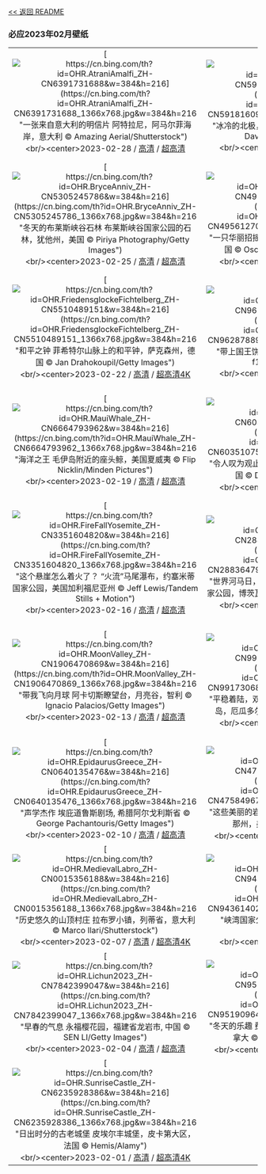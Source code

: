 [<< 返回 README](../../README.md)
### 必应2023年02月壁纸
||||
|:---:|:---:|:---:|
|[![https://cn.bing.com/th?id=OHR.AtraniAmalfi_ZH-CN6391731688&w=384&h=216](https://cn.bing.com/th?id=OHR.AtraniAmalfi_ZH-CN6391731688_1366x768.jpg&w=384&h=216 "一张来自意大利的明信片&#10;阿特拉尼，阿马尔菲海岸，意大利&#10;© Amazing Aerial/Shutterstock")](https://cn.bing.com/search?q=%e6%84%8f%e5%a4%a7%e5%88%a9%e9%98%bf%e7%89%b9%e6%8b%89%e5%b0%bc&form=hpcapt&mkt=zh-cn&filters=HpDate:"20230227_1600")<br/><center>2023-02-28 / [高清](https://cn.bing.com/th?id=OHR.AtraniAmalfi_ZH-CN6391731688_1920x1200.jpg&w=1920&h=1200) / [超高清](https://cn.bing.com/th?id=OHR.AtraniAmalfi_ZH-CN6391731688_UHD.jpg)<center/>|[![https://cn.bing.com/th?id=OHR.PolarBearFrost_ZH-CN5918160947&w=384&h=216](https://cn.bing.com/th?id=OHR.PolarBearFrost_ZH-CN5918160947_1366x768.jpg&w=384&h=216 "冰冷的北极，温暖的拥抱&#10;北极熊在加拿大沉睡&#10;© David Pike/Minden Pictures")](https://cn.bing.com/search?q=%e5%8c%97%e6%9e%81%e7%86%8a&form=hpcapt&mkt=zh-cn&filters=HpDate:"20230226_1600")<br/><center>2023-02-27 / [高清](https://cn.bing.com/th?id=OHR.PolarBearFrost_ZH-CN5918160947_1920x1200.jpg&w=1920&h=1200) / [超高清](https://cn.bing.com/th?id=OHR.PolarBearFrost_ZH-CN5918160947_UHD.jpg)<center/>|[![https://cn.bing.com/th?id=OHR.CanopyPeru_ZH-CN5659581553&w=384&h=216](https://cn.bing.com/th?id=OHR.CanopyPeru_ZH-CN5659581553_1366x768.jpg&w=384&h=216 "随着亚马孙的树冠摇摆&#10;亚马孙雨林的树冠探险，秘鲁&#10;© Pere Rubi/Getty Images")](https://cn.bing.com/search?q=%e5%9d%a6%e5%8d%9a%e5%b8%95%e5%a1%94%e5%9b%bd%e5%ae%b6%e4%bf%9d%e6%8a%a4%e5%8c%ba&form=hpcapt&mkt=zh-cn&filters=HpDate:"20230225_1600")<br/><center>2023-02-26 / [高清](https://cn.bing.com/th?id=OHR.CanopyPeru_ZH-CN5659581553_1920x1200.jpg&w=1920&h=1200) / [超高清](https://cn.bing.com/th?id=OHR.CanopyPeru_ZH-CN5659581553_UHD.jpg)<center/>|
|[![https://cn.bing.com/th?id=OHR.BryceAnniv_ZH-CN5305245786&w=384&h=216](https://cn.bing.com/th?id=OHR.BryceAnniv_ZH-CN5305245786_1366x768.jpg&w=384&h=216 "冬天的布莱斯峡谷石林&#10;布莱斯峡谷国家公园的石林，犹他州，美国&#10;© Piriya Photography/Getty Images")](https://cn.bing.com/search?q=%e5%b8%83%e8%8e%b1%e6%96%af%e5%b3%a1%e8%b0%b7%e5%9b%bd%e5%ae%b6%e5%85%ac%e5%9b%ad&form=hpcapt&mkt=zh-cn&filters=HpDate:"20230224_1600")<br/><center>2023-02-25 / [高清](https://cn.bing.com/th?id=OHR.BryceAnniv_ZH-CN5305245786_1920x1200.jpg&w=1920&h=1200) / [超高清](https://cn.bing.com/th?id=OHR.BryceAnniv_ZH-CN5305245786_UHD.jpg)<center/>|[![https://cn.bing.com/th?id=OHR.RichmondParkDuck_ZH-CN4956127005&w=384&h=216](https://cn.bing.com/th?id=OHR.RichmondParkDuck_ZH-CN4956127005_1366x768.jpg&w=384&h=216 "一只华丽招摇的鸳鸯&#10;里士满公园的鸳鸯，伦敦，英国&#10;© Oscar Dewhurst/Minden Pictures")](https://cn.bing.com/search?q=%e9%b8%b3%e9%b8%af&form=hpcapt&mkt=zh-cn&filters=HpDate:"20230223_1600")<br/><center>2023-02-24 / [高清](https://cn.bing.com/th?id=OHR.RichmondParkDuck_ZH-CN4956127005_1920x1200.jpg&w=1920&h=1200) / [超高清](https://cn.bing.com/th?id=OHR.RichmondParkDuck_ZH-CN4956127005_UHD.jpg)<center/>|[![https://cn.bing.com/th?id=OHR.BabblingBrook_ZH-CN9371346787&w=384&h=216](https://cn.bing.com/th?id=OHR.BabblingBrook_ZH-CN9371346787_1366x768.jpg&w=384&h=216 "宁静的山谷&#10;克罗索尔山谷，斯诺多尼亚国家公园，英国威尔士&#10;© Matthew Williams Ellis/Plainpicture")](https://cn.bing.com/search?q=%e6%96%af%e8%af%ba%e7%99%bb%e5%b0%bc%e4%ba%9a%e5%9b%bd%e5%ae%b6%e5%85%ac%e5%9b%ad&form=hpcapt&mkt=zh-cn&filters=HpDate:"20230222_1600")<br/><center>2023-02-23 / [高清](https://cn.bing.com/th?id=OHR.BabblingBrook_ZH-CN9371346787_1920x1200.jpg&w=1920&h=1200) / [超高清4K](https://cn.bing.com/th?id=OHR.BabblingBrook_ZH-CN9371346787_UHD.jpg&w=3840&h=2160)<center/>|
|[![https://cn.bing.com/th?id=OHR.FriedensglockeFichtelberg_ZH-CN5510489151&w=384&h=216](https://cn.bing.com/th?id=OHR.FriedensglockeFichtelberg_ZH-CN5510489151_1366x768.jpg&w=384&h=216 "和平之钟&#10;菲希特尔山脉上的和平钟，萨克森州，德国&#10;© Jan Drahokoupil/Getty Images")](https://cn.bing.com/search?q=%e8%8f%b2%e5%b8%8c%e7%89%b9%e5%b0%94%e5%b1%b1&form=hpcapt&mkt=zh-cn&filters=HpDate:"20230221_1600")<br/><center>2023-02-22 / [高清](https://cn.bing.com/th?id=OHR.FriedensglockeFichtelberg_ZH-CN5510489151_1920x1200.jpg&w=1920&h=1200) / [超高清4K](https://cn.bing.com/th?id=OHR.FriedensglockeFichtelberg_ZH-CN5510489151_UHD.jpg&w=3840&h=2160)<center/>|[![https://cn.bing.com/th?id=OHR.MardiGrasNOLA_ZH-CN9628788934&w=384&h=216](https://cn.bing.com/th?id=OHR.MardiGrasNOLA_ZH-CN9628788934_1366x768.jpg&w=384&h=216 "带上国王饼&#10;新奥尔良法语区，路易斯安那州&#10;© f11photo/Getty Images")](https://cn.bing.com/search?q=%e6%96%b0%e5%a5%a5%e5%b0%94%e8%89%af%e6%b3%95%e8%af%ad%e5%8c%ba&form=hpcapt&mkt=zh-cn&filters=HpDate:"20230220_1600")<br/><center>2023-02-21 / [高清](https://cn.bing.com/th?id=OHR.MardiGrasNOLA_ZH-CN9628788934_1920x1200.jpg&w=1920&h=1200) / [超高清](https://cn.bing.com/th?id=OHR.MardiGrasNOLA_ZH-CN9628788934_UHD.jpg)<center/>|[![https://cn.bing.com/th?id=OHR.Itaimbezinho_ZH-CN5641449623&w=384&h=216](https://cn.bing.com/th?id=OHR.Itaimbezinho_ZH-CN5641449623_1366x768.jpg&w=384&h=216 "在大自然中漫步&#10;Itaimbezinho峡谷，巴西&#10;© NidoHuebl/Getty Images")](https://cn.bing.com/search?q=%e5%b7%b4%e8%a5%bf%e5%a5%a5%e6%a0%bc%e5%85%b0%e5%be%b7%e5%b7%9e&form=hpcapt&mkt=zh-cn&filters=HpDate:"20230219_1600")<br/><center>2023-02-20 / [高清](https://cn.bing.com/th?id=OHR.Itaimbezinho_ZH-CN5641449623_1920x1200.jpg&w=1920&h=1200) / [超高清4K](https://cn.bing.com/th?id=OHR.Itaimbezinho_ZH-CN5641449623_UHD.jpg&w=3840&h=2160)<center/>|
|[![https://cn.bing.com/th?id=OHR.MauiWhale_ZH-CN6664793962&w=384&h=216](https://cn.bing.com/th?id=OHR.MauiWhale_ZH-CN6664793962_1366x768.jpg&w=384&h=216 "海洋之王&#10;毛伊岛附近的座头鲸，美国夏威夷&#10;© Flip Nicklin/Minden Pictures")](https://cn.bing.com/search?q=%e5%ba%a7%e5%a4%b4%e9%b2%b8&form=hpcapt&mkt=zh-cn&filters=HpDate:"20230218_1600")<br/><center>2023-02-19 / [高清](https://cn.bing.com/th?id=OHR.MauiWhale_ZH-CN6664793962_1920x1200.jpg&w=1920&h=1200) / [超高清](https://cn.bing.com/th?id=OHR.MauiWhale_ZH-CN6664793962_UHD.jpg)<center/>|[![https://cn.bing.com/th?id=OHR.EbenIceCave_ZH-CN6035107581&w=384&h=216](https://cn.bing.com/th?id=OHR.EbenIceCave_ZH-CN6035107581_1366x768.jpg&w=384&h=216 "令人叹为观止的冰洞&#10;埃本冰洞，密歇根上半岛，美国&#10;© Dean Pennala/Shutterstock")](https://cn.bing.com/search?q=%e5%86%b0%e6%b4%9e&form=hpcapt&mkt=zh-cn&filters=HpDate:"20230217_1600")<br/><center>2023-02-18 / [高清](https://cn.bing.com/th?id=OHR.EbenIceCave_ZH-CN6035107581_1920x1200.jpg&w=1920&h=1200) / [超高清](https://cn.bing.com/th?id=OHR.EbenIceCave_ZH-CN6035107581_UHD.jpg)<center/>|[![https://cn.bing.com/th?id=OHR.BirdcountAllen_ZH-CN4029022734&w=384&h=216](https://cn.bing.com/th?id=OHR.BirdcountAllen_ZH-CN4029022734_1366x768.jpg&w=384&h=216 "“后院鸟类统计”活动开始了！&#10;栖息在红袋鼠爪枝干上的艾氏煌蜂鸟&#10;© GypsyPictureShow/Shutterstock")](https://cn.bing.com/search?q=%e8%89%be%e6%b0%8f%e7%85%8c%e8%9c%82%e9%b8%9f&form=hpcapt&mkt=zh-cn&filters=HpDate:"20230216_1600")<br/><center>2023-02-17 / [高清](https://cn.bing.com/th?id=OHR.BirdcountAllen_ZH-CN4029022734_1920x1200.jpg&w=1920&h=1200) / [超高清](https://cn.bing.com/th?id=OHR.BirdcountAllen_ZH-CN4029022734_UHD.jpg)<center/>|
|[![https://cn.bing.com/th?id=OHR.FireFallYosemite_ZH-CN3351604820&w=384&h=216](https://cn.bing.com/th?id=OHR.FireFallYosemite_ZH-CN3351604820_1366x768.jpg&w=384&h=216 "这个悬崖怎么着火了？&#10;“火流”马尾瀑布，约塞米蒂国家公园，美国加利福尼亚州&#10;© Jeff Lewis/Tandem Stills + Motion")](https://cn.bing.com/search?q=%e7%ba%a6%e5%a1%9e%e7%b1%b3%e8%92%82%e7%81%ab%e7%80%91%e5%b8%83&form=hpcapt&mkt=zh-cn&filters=HpDate:"20230215_1600")<br/><center>2023-02-16 / [高清](https://cn.bing.com/th?id=OHR.FireFallYosemite_ZH-CN3351604820_1920x1200.jpg&w=1920&h=1200) / [超高清](https://cn.bing.com/th?id=OHR.FireFallYosemite_ZH-CN3351604820_UHD.jpg)<center/>|[![https://cn.bing.com/th?id=OHR.HippoDayChobe_ZH-CN2883647954&w=384&h=216](https://cn.bing.com/th?id=OHR.HippoDayChobe_ZH-CN2883647954_1366x768.jpg&w=384&h=216 "世界河马日，隆重的庆典&#10;河马妈妈和宝宝，乔贝国家公园，博茨瓦纳&#10;© jacobeukman/Getty Images")](https://cn.bing.com/search?q=%e6%b2%b3%e9%a9%ac&form=hpcapt&mkt=zh-cn&filters=HpDate:"20230214_1600")<br/><center>2023-02-15 / [高清](https://cn.bing.com/th?id=OHR.HippoDayChobe_ZH-CN2883647954_1920x1200.jpg&w=1920&h=1200) / [超高清](https://cn.bing.com/th?id=OHR.HippoDayChobe_ZH-CN2883647954_UHD.jpg)<center/>|[![https://cn.bing.com/th?id=OHR.OtaruIgloo_ZH-CN2078929256&w=384&h=216](https://cn.bing.com/th?id=OHR.OtaruIgloo_ZH-CN2078929256_1366x768.jpg&w=384&h=216 "雪中之恋&#10;日本北海道小樽雪灯之路的冰屋&#10;© T Photography/Shutterstock")](https://cn.bing.com/search?q=%e5%b0%8f%e6%a8%bd%e9%9b%aa%e7%81%af%e4%b9%8b%e8%b7%af&form=hpcapt&mkt=zh-cn&filters=HpDate:"20230213_1600")<br/><center>2023-02-14 / [高清](https://cn.bing.com/th?id=OHR.OtaruIgloo_ZH-CN2078929256_1920x1200.jpg&w=1920&h=1200) / [超高清](https://cn.bing.com/th?id=OHR.OtaruIgloo_ZH-CN2078929256_UHD.jpg)<center/>|
|[![https://cn.bing.com/th?id=OHR.MoonValley_ZH-CN1906470869&w=384&h=216](https://cn.bing.com/th?id=OHR.MoonValley_ZH-CN1906470869_1366x768.jpg&w=384&h=216 "带我飞向月球&#10;阿卡切斯瞭望台，月亮谷，智利&#10;© Ignacio Palacios/Getty Images")](https://cn.bing.com/search?q=%e6%99%ba%e5%88%a9%e6%9c%88%e4%ba%ae%e8%b0%b7&form=hpcapt&mkt=zh-cn&filters=HpDate:"20230212_1600")<br/><center>2023-02-13 / [高清](https://cn.bing.com/th?id=OHR.MoonValley_ZH-CN1906470869_1920x1200.jpg&w=1920&h=1200) / [超高清](https://cn.bing.com/th?id=OHR.MoonValley_ZH-CN1906470869_UHD.jpg)<center/>|[![https://cn.bing.com/th?id=OHR.BoobyDarwinDay_ZH-CN9917306809&w=384&h=216](https://cn.bing.com/th?id=OHR.BoobyDarwinDay_ZH-CN9917306809_1366x768.jpg&w=384&h=216 "平稳着陆，双脚先行&#10;一对蓝脚鲣鸟，加拉帕戈斯群岛，厄瓜多尔&#10;© Tui De Roy/Minden Pictures")](https://cn.bing.com/search?q=%e8%93%9d%e8%84%9a%e9%b2%a3%e9%b8%9f&form=hpcapt&mkt=zh-cn&filters=HpDate:"20230211_1600")<br/><center>2023-02-12 / [高清](https://cn.bing.com/th?id=OHR.BoobyDarwinDay_ZH-CN9917306809_1920x1200.jpg&w=1920&h=1200) / [超高清](https://cn.bing.com/th?id=OHR.BoobyDarwinDay_ZH-CN9917306809_UHD.jpg)<center/>|[![https://cn.bing.com/th?id=OHR.DarkSkiesDV_ZH-CN1076500221&w=384&h=216](https://cn.bing.com/th?id=OHR.DarkSkiesDV_ZH-CN1076500221_1366x768.jpg&w=384&h=216 "布满星星的天空&#10;死亡谷扎布里斯基角上空的银河，美国加利福尼亚州&#10;© Matt Anderson Photography/Getty Images")](https://cn.bing.com/search?q=%e7%be%8e%e5%9b%bd%e6%ad%bb%e4%ba%a1%e8%b0%b7%e5%9b%bd%e5%ae%b6%e5%85%ac%e5%9b%ad&form=hpcapt&mkt=zh-cn&filters=HpDate:"20230210_1600")<br/><center>2023-02-11 / [高清](https://cn.bing.com/th?id=OHR.DarkSkiesDV_ZH-CN1076500221_1920x1200.jpg&w=1920&h=1200) / [超高清](https://cn.bing.com/th?id=OHR.DarkSkiesDV_ZH-CN1076500221_UHD.jpg)<center/>|
|[![https://cn.bing.com/th?id=OHR.EpidaurusGreece_ZH-CN0640135476&w=384&h=216](https://cn.bing.com/th?id=OHR.EpidaurusGreece_ZH-CN0640135476_1366x768.jpg&w=384&h=216 "声学杰作&#10;埃庇道鲁斯剧场, 希腊阿尔戈利斯省&#10;© George Pachantouris/Getty Images")](https://cn.bing.com/search?q=%e5%b8%8c%e8%85%8a%e9%98%bf%e5%b0%94%e6%88%88%e5%88%a9%e6%96%af%e7%9c%81&form=hpcapt&mkt=zh-cn&filters=HpDate:"20230209_1600")<br/><center>2023-02-10 / [高清](https://cn.bing.com/th?id=OHR.EpidaurusGreece_ZH-CN0640135476_1920x1200.jpg&w=1920&h=1200) / [超高清](https://cn.bing.com/th?id=OHR.EpidaurusGreece_ZH-CN0640135476_UHD.jpg)<center/>|[![https://cn.bing.com/th?id=OHR.LowerAntelopeAZ_ZH-CN4758496750&w=384&h=216](https://cn.bing.com/th?id=OHR.LowerAntelopeAZ_ZH-CN4758496750_1366x768.jpg&w=384&h=216 "这些美丽的岩石波浪是什么？&#10;下羚羊峡谷，亚利桑那州，美国&#10;© AZCat/Getty Images")](https://cn.bing.com/search?q=%e7%be%9a%e7%be%8a%e5%b3%a1%e8%b0%b7&form=hpcapt&mkt=zh-cn&filters=HpDate:"20230208_1600")<br/><center>2023-02-09 / [高清](https://cn.bing.com/th?id=OHR.LowerAntelopeAZ_ZH-CN4758496750_1920x1200.jpg&w=1920&h=1200) / [超高清4K](https://cn.bing.com/th?id=OHR.LowerAntelopeAZ_ZH-CN4758496750_UHD.jpg&w=3840&h=2160)<center/>|[![https://cn.bing.com/th?id=OHR.EileanDonanDawn_ZH-CN0383017858&w=384&h=216](https://cn.bing.com/th?id=OHR.EileanDonanDawn_ZH-CN0383017858_1366x768.jpg&w=384&h=216 "湖滨城堡&#10;艾琳多南堡，苏格兰高地&#10;© VisualCommunications/Getty Images")](https://cn.bing.com/search?q=%e8%89%be%e7%90%b3%e5%a4%9a%e5%8d%97%e5%a0%a1&form=hpcapt&mkt=zh-cn&filters=HpDate:"20230207_1600")<br/><center>2023-02-08 / [高清](https://cn.bing.com/th?id=OHR.EileanDonanDawn_ZH-CN0383017858_1920x1200.jpg&w=1920&h=1200) / [超高清4K](https://cn.bing.com/th?id=OHR.EileanDonanDawn_ZH-CN0383017858_UHD.jpg&w=3840&h=2160)<center/>|
|[![https://cn.bing.com/th?id=OHR.MedievalLabro_ZH-CN0015356188&w=384&h=216](https://cn.bing.com/th?id=OHR.MedievalLabro_ZH-CN0015356188_1366x768.jpg&w=384&h=216 "历史悠久的山顶村庄&#10;拉布罗小镇，列蒂省，意大利&#10;© Marco Ilari/Shutterstock")](https://cn.bing.com/search?q=%e6%84%8f%e5%a4%a7%e5%88%a9%e6%8b%89%e5%b8%83%e7%bd%97&form=hpcapt&mkt=zh-cn&filters=HpDate:"20230206_1600")<br/><center>2023-02-07 / [高清](https://cn.bing.com/th?id=OHR.MedievalLabro_ZH-CN0015356188_1920x1200.jpg&w=1920&h=1200) / [超高清4K](https://cn.bing.com/th?id=OHR.MedievalLabro_ZH-CN0015356188_UHD.jpg&w=3840&h=2160)<center/>|[![https://cn.bing.com/th?id=OHR.WaitangiFjordlandNP_ZH-CN9436140228&w=384&h=216](https://cn.bing.com/th?id=OHR.WaitangiFjordlandNP_ZH-CN9436140228_1366x768.jpg&w=384&h=216 "峡湾国家公园&#10;峡湾国家公园，新西兰南岛&#10;© WitR/Adobe Stock")](https://cn.bing.com/search?q=%e5%b3%a1%e6%b9%be%e5%9b%bd%e5%ae%b6%e5%85%ac%e5%9b%ad&form=hpcapt&mkt=zh-cn&filters=HpDate:"20230205_1600")<br/><center>2023-02-06 / [高清](https://cn.bing.com/th?id=OHR.WaitangiFjordlandNP_ZH-CN9436140228_1920x1200.jpg&w=1920&h=1200) / [超高清](https://cn.bing.com/th?id=OHR.WaitangiFjordlandNP_ZH-CN9436140228_UHD.jpg)<center/>|[![https://cn.bing.com/th?id=OHR.YearRabbit_ZH-CN2751166096&w=384&h=216](https://cn.bing.com/th?id=OHR.YearRabbit_ZH-CN2751166096_1366x768.jpg&w=384&h=216 "兔年元宵节快乐！&#10;毛茸茸又可爱的山兔&#10;© Ben Hall/Minden Pictures")](https://cn.bing.com/search?q=%e5%85%83%e5%ae%b5%e8%8a%82&form=hpcapt&mkt=zh-cn&filters=HpDate:"20230204_1600")<br/><center>2023-02-05 / [高清](https://cn.bing.com/th?id=OHR.YearRabbit_ZH-CN2751166096_1920x1200.jpg&w=1920&h=1200) / [超高清4K](https://cn.bing.com/th?id=OHR.YearRabbit_ZH-CN2751166096_UHD.jpg&w=3840&h=2160)<center/>|
|[![https://cn.bing.com/th?id=OHR.Lichun2023_ZH-CN7842399047&w=384&h=216](https://cn.bing.com/th?id=OHR.Lichun2023_ZH-CN7842399047_1366x768.jpg&w=384&h=216 "早春的气息&#10;永福樱花园，福建省龙岩市, 中国&#10;© SEN LI/Getty Images")](https://cn.bing.com/search?q=%e7%ab%8b%e6%98%a5&form=hpcapt&mkt=zh-cn&filters=HpDate:"20230203_1600")<br/><center>2023-02-04 / [高清](https://cn.bing.com/th?id=OHR.Lichun2023_ZH-CN7842399047_1920x1200.jpg&w=1920&h=1200) / [超高清](https://cn.bing.com/th?id=OHR.Lichun2023_ZH-CN7842399047_UHD.jpg)<center/>|[![https://cn.bing.com/th?id=OHR.QuebecFrontenac_ZH-CN9519096458&w=384&h=216](https://cn.bing.com/th?id=OHR.QuebecFrontenac_ZH-CN9519096458_1366x768.jpg&w=384&h=216 "冬天的乐趣&#10;费尔蒙芳堤娜城堡酒店，魁北克省，加拿大&#10;© Romiana Lee/Shutterstock")](https://cn.bing.com/search?q=%e9%ad%81%e5%8c%97%e5%85%8b%e5%86%ac%e5%ad%a3%e5%98%89%e5%b9%b4%e5%8d%8e&form=hpcapt&mkt=zh-cn&filters=HpDate:"20230202_1600")<br/><center>2023-02-03 / [高清](https://cn.bing.com/th?id=OHR.QuebecFrontenac_ZH-CN9519096458_1920x1200.jpg&w=1920&h=1200) / [超高清8K](https://cn.bing.com/th?id=OHR.QuebecFrontenac_ZH-CN9519096458_UHD.jpg)<center/>|[![https://cn.bing.com/th?id=OHR.GroundhogThree_ZH-CN6720558481&w=384&h=216](https://cn.bing.com/th?id=OHR.GroundhogThree_ZH-CN6720558481_1366x768.jpg&w=384&h=216 "春天来了&#10;高地陶恩国家公园内的高山土拨鼠，奥地利&#10;© Michaela Walch/Alamy")](https://cn.bing.com/search?q=%e5%9c%9f%e6%8b%a8%e9%bc%a0&form=hpcapt&mkt=zh-cn&filters=HpDate:"20230201_1600")<br/><center>2023-02-02 / [高清](https://cn.bing.com/th?id=OHR.GroundhogThree_ZH-CN6720558481_1920x1200.jpg&w=1920&h=1200) / [超高清4K](https://cn.bing.com/th?id=OHR.GroundhogThree_ZH-CN6720558481_UHD.jpg&w=3840&h=2160)<center/>|
|[![https://cn.bing.com/th?id=OHR.SunriseCastle_ZH-CN6235928386&w=384&h=216](https://cn.bing.com/th?id=OHR.SunriseCastle_ZH-CN6235928386_1366x768.jpg&w=384&h=216 "日出时分的古老城堡&#10;皮埃尔丰城堡，皮卡第大区，法国&#10;© Hemis/Alamy")](https://cn.bing.com/search?q=%e7%9a%ae%e5%9f%83%e5%b0%94%e4%b8%b0%e5%9f%8e%e5%a0%a1&form=hpcapt&mkt=zh-cn&filters=HpDate:"20230131_1600")<br/><center>2023-02-01 / [高清](https://cn.bing.com/th?id=OHR.SunriseCastle_ZH-CN6235928386_1920x1200.jpg&w=1920&h=1200) / [超高清4K](https://cn.bing.com/th?id=OHR.SunriseCastle_ZH-CN6235928386_UHD.jpg&w=3840&h=2160)<center/>
